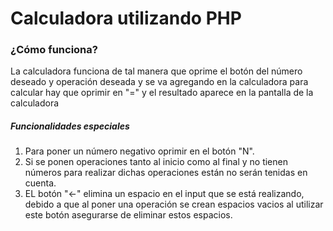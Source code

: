 # Calculadora utilizando PHP

### ¿Cómo funciona?

La calculadora funciona de tal manera que oprime el botón del número deseado y operación deseada y se va agregando en la calculadora para calcular hay que oprimir en "=" y el resultado aparece en la pantalla de la calculadora

##### Funcionalidades especiales

1. Para poner un número negativo oprimir en el botón "N".
2. Si se ponen operaciones tanto al inicio como al final y no tienen números para realizar dichas operaciones están no serán tenidas en cuenta.
3. EL botón "<-" elimina un espacio en el input que se está realizando, debido a que al poner una operación se crean espacios vacios al utilizar este botón asegurarse de eliminar estos espacios.